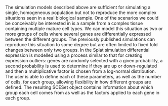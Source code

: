 The simulation models described above are sufficient for simulating a single, homogeneous population but not to reproduce the more complex situations seen in a real biological sample. One of the scenarios we could be conceivably be interested in is a sample from a complex tissue containing multiple mature cell types. We can model this situation as two or more groups of cells where several genes are differentially expressed between the different groups. The previously published simulations can reproduce this situation to some degree but are often limited to fixed fold changes between only two groups. In the Splat simulation differential expression is modelled using a process similar to that for creating expression outliers: genes are randomly selected with a given probability, a second probability is used to determine if they are up or down-regulated and then a multiplicative factor is chosen from a log-normal distribution. The user is able to define each of these parameters, as well as the number of cells, for each group, allowing flexibility in how different groups are defined. The resulting SCESet object contains information about which group each cell comes from as well as the factors applied to each gene in each group.